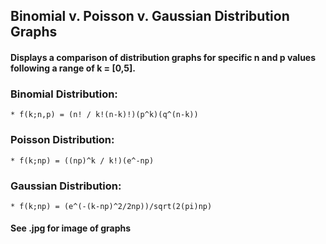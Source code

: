 ## Binomial v. Poisson v. Gaussian Distribution Graphs

#### Displays a comparison of distribution graphs for specific n and p values following a range of k = [0,5].

### Binomial Distribution: 
	* f(k;n,p) = (n! / k!(n-k)!)(p^k)(q^(n-k))

### Poisson Distribution:
	* f(k;np) = ((np)^k / k!)(e^-np)

### Gaussian Distribution:
	* f(k;np) = (e^(-(k-np)^2/2np))/sqrt(2(pi)np)

#### See .jpg for image of graphs